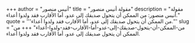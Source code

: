 +++
author = "أنيس منصور"
title = "مقولة أنيس منصور"
description = "مقولة أنيس منصور: من الممكن أن يتحول صديقك إلى عدو، أما الأقارب فقد ولدوا أعداء."
quote = '''من الممكن أن يتحول صديقك إلى عدو، أما الأقارب فقد ولدوا أعداء.''' 
slug = "من-الممكن-أن-يتحول-صديقك-إلى-عدو-أما-الأقارب-فقد-ولدوا-أعداء"
+++
من الممكن أن يتحول صديقك إلى عدو، أما الأقارب فقد ولدوا أعداء.
